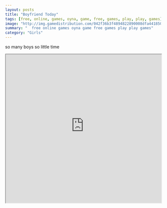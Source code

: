 ```yaml
---
layout: posts
title: "Boyfriend Today"
tags: [free, online, games, oyna, game, free, games, play, play, games]
image: "http://img.gamedistribution.com/042f36b3f4894822890008dfa4418505.jpg"
summary: "  free online games oyna game free games play play games"
category: "Girls"
---
```


so many boys so little time

<iframe width="100%" height="480px;" src="http://flash.gamedistribution.com?game=042f36b3f4894822890008dfa4418505"></iframe>